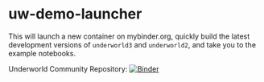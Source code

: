 # uw-demo-launcher

This will launch a new container on mybinder.org, quickly build
the latest development versions of `underworld3` and `underworld2`, and take you to
the example notebooks.

Underworld Community Repository:
[![Binder](https://mybinder.org/badge_logo.svg)](https://mybinder.org/v2/gh/underworld-community/uw-demo-launcher/HEAD?urlpath=%2Fdoc%2Ftree%2Fuw-demo%2FNotebook_Index.ipynb)
